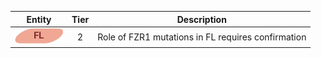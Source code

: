 |Entity|Tier|Description              |
|:----:|:----:|------------------------------|
|![FL](images/icons/FL_tier2.png) | 2 | Role of FZR1 mutations in FL requires confirmation|
